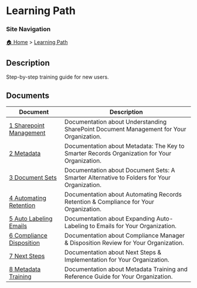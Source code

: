 <!-- description: Step-by-step training guide for new users. -->

# Learning Path

### Site Navigation
[🏠 Home](../README.md) > [Learning Path](README.md)

## Description
Step-by-step training guide for new users.

## Documents

| **Document** | **Description** |
|-------------|---------------|
| [1 Sharepoint Management](1-sharepoint-management.md) | Documentation about Understanding SharePoint Document Management for Your Organization. |
| [2 Metadata](2-metadata.md) | Documentation about Metadata: The Key to Smarter Records Organization for Your Organization. |
| [3 Document Sets](3-document-sets.md) | Documentation about Document Sets: A Smarter Alternative to Folders for Your Organization. |
| [4 Automating Retention](4-automating-retention.md) | Documentation about Automating Records Retention & Compliance for Your Organization. |
| [5 Auto Labeling Emails](5-auto-labeling-emails.md) | Documentation about Expanding Auto-Labeling to Emails for Your Organization. |
| [6 Compliance Disposition](6-compliance-disposition.md) | Documentation about Compliance Manager & Disposition Review for Your Organization. |
| [7 Next Steps](7-next-steps.md) | Documentation about Next Steps & Implementation for Your Organization. |
| [8 Metadata Training](8-metadata-training.md) | Documentation about Metadata Training and Reference Guide for Your Organization. |
